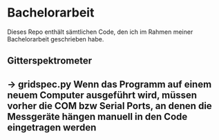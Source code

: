# Bachelorarbeit
Dieses Repo enthält sämtlichen Code, den ich im Rahmen meiner Bachelorarbeit geschrieben habe. 

## Gitterspektrometer
-> gridspec.py
Wenn das Programm auf einem neuem Computer ausgeführt wird, müssen vorher die COM bzw Serial Ports, an denen die Messgeräte hängen manuell in den Code eingetragen werden
- 
